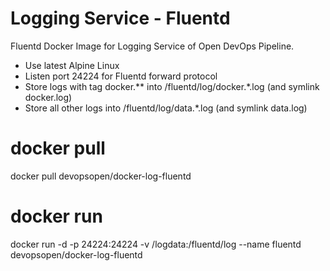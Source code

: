 # Logging Service - Fluentd
Fluentd Docker Image for Logging Service of Open DevOps Pipeline.

- Use latest Alpine Linux
- Listen port 24224 for Fluentd forward protocol
- Store logs with tag docker.** into /fluentd/log/docker.*.log (and symlink docker.log)
- Store all other logs into /fluentd/log/data.*.log (and symlink data.log)

# docker pull
docker pull devopsopen/docker-log-fluentd

# docker run
docker run -d -p 24224:24224 -v /logdata:/fluentd/log --name fluentd devopsopen/docker-log-fluentd

